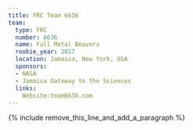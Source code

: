 ```yaml
---
title: FRC Team 6636
team:
  type: FRC
  number: 6636
  name: Full Metal Beavers
  rookie_year: 2017
  location: Jamaica, New York, USA
  sponsors:
  - NASA
  - Jamaica Gateway to the Sciences
  links:
    Website:team6636.com
---
```


{% include remove_this_line_and_add_a_paragraph %}
